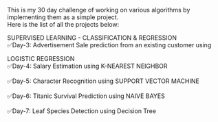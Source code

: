 This is my 30 day challenge of working on various algorithms by implementing them as a simple project.
<br>Here is the list of all the projects below:<br/>

SUPERVISED LEARNING - CLASSIFICATION & REGRESSION
<br>✅Day-3: Advertisement Sale prediction from an existing customer using<br/>

LOGISTIC REGRESSION
<br>✅Day-4: Salary Estimation using K-NEAREST NEIGHBOR<br/>
<br>✅Day-5: Character Recognition using SUPPORT VECTOR MACHINE<br/>
<br>✅Day-6: Titanic Survival Prediction using NAIVE BAYES<br/>
<br>✅Day-7: Leaf Species Detection using Decision Tree<br/>

